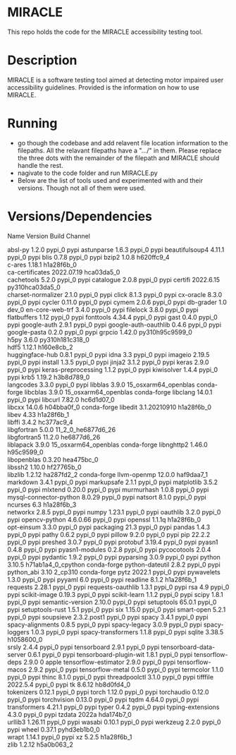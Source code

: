 # MIRACLE
This repo holds the code for the MIRACLE accessibility testing tool.

# Description
MIRACLE is a software testing tool aimed at detecting motor impaired user accessibility guidelines. Provided is the information on how to use MIRACLE.

# Running

- go though the codebase and add relavent file location information to the filepaths. All the relavant filepaths have a ".../" in them. Please replace the three dots with the remainder of the filepath and MIRACLE should handle the rest.
- nagivate to the code folder and run MIRACLE.py
- Below are the list of tools used and experimented with and their versions. Though not all of them were used. 

# Versions/Dependencies 
Name                    Version                   Build  Channel

absl-py                   1.2.0                    pypi_0    pypi
astunparse                1.6.3                    pypi_0    pypi
beautifulsoup4            4.11.1                   pypi_0    pypi
blis                      0.7.8                    pypi_0    pypi
bzip2                     1.0.8                h620ffc9_4  
c-ares                    1.18.1               h1a28f6b_0  
ca-certificates           2022.07.19           hca03da5_0  
cachetools                5.2.0                    pypi_0    pypi
catalogue                 2.0.8                    pypi_0    pypi
certifi                   2022.6.15       py310hca03da5_0  
charset-normalizer        2.1.0                    pypi_0    pypi
click                     8.1.3                    pypi_0    pypi
cx-oracle                 8.3.0                    pypi_0    pypi
cycler                    0.11.0                   pypi_0    pypi
cymem                     2.0.6                    pypi_0    pypi
db-grader                 1.0                       dev_0    <develop>
en-core-web-trf           3.4.0                    pypi_0    pypi
filelock                  3.8.0                    pypi_0    pypi
flatbuffers               1.12                     pypi_0    pypi
fonttools                 4.34.4                   pypi_0    pypi
gast                      0.4.0                    pypi_0    pypi
google-auth               2.9.1                    pypi_0    pypi
google-auth-oauthlib      0.4.6                    pypi_0    pypi
google-pasta              0.2.0                    pypi_0    pypi
grpcio                    1.42.0          py310h95c9599_0  
h5py                      3.6.0           py310h181c318_0  
hdf5                      1.12.1               h160e8cb_2  
huggingface-hub           0.8.1                    pypi_0    pypi
idna                      3.3                      pypi_0    pypi
imageio                   2.19.5                   pypi_0    pypi
install                   1.3.5                    pypi_0    pypi
jinja2                    3.1.2                    pypi_0    pypi
keras                     2.9.0                    pypi_0    pypi
keras-preprocessing       1.1.2                    pypi_0    pypi
kiwisolver                1.4.4                    pypi_0    pypi
krb5                      1.19.2               h3b8d789_0  
langcodes                 3.3.0                    pypi_0    pypi
libblas                   3.9.0           15_osxarm64_openblas    conda-forge
libcblas                  3.9.0           15_osxarm64_openblas    conda-forge
libclang                  14.0.1                   pypi_0    pypi
libcurl                   7.82.0               hc6d1d07_0  
libcxx                    14.0.6               h04bba0f_0    conda-forge
libedit                   3.1.20210910         h1a28f6b_0  
libev                     4.33                 h1a28f6b_1  
libffi                    3.4.2                hc377ac9_4  
libgfortran               5.0.0           11_2_0_he6877d6_26  
libgfortran5              11.2.0              he6877d6_26  
liblapack                 3.9.0           15_osxarm64_openblas    conda-forge
libnghttp2                1.46.0               h95c9599_0  
libopenblas               0.3.20               hea475bc_0  
libssh2                   1.10.0               hf27765b_0  
libzlib                   1.2.12               ha287fd2_2    conda-forge
llvm-openmp               12.0.0               haf9daa7_1  
markdown                  3.4.1                    pypi_0    pypi
markupsafe                2.1.1                    pypi_0    pypi
matplotlib                3.5.2                    pypi_0    pypi
mlxtend                   0.20.0                   pypi_0    pypi
murmurhash                1.0.8                    pypi_0    pypi
mysql-connector-python    8.0.29                   pypi_0    pypi
natsort                   8.1.0                    pypi_0    pypi
ncurses                   6.3                  h1a28f6b_3  
networkx                  2.8.5                    pypi_0    pypi
numpy                     1.23.1                   pypi_0    pypi
oauthlib                  3.2.0                    pypi_0    pypi
opencv-python             4.6.0.66                 pypi_0    pypi
openssl                   1.1.1q               h1a28f6b_0  
opt-einsum                3.3.0                    pypi_0    pypi
packaging                 21.3                     pypi_0    pypi
pandas                    1.4.3                    pypi_0    pypi
pathy                     0.6.2                    pypi_0    pypi
pillow                    9.2.0                    pypi_0    pypi
pip                       22.2.2                   pypi_0    pypi
preshed                   3.0.7                    pypi_0    pypi
protobuf                  3.19.4                   pypi_0    pypi
pyasn1                    0.4.8                    pypi_0    pypi
pyasn1-modules            0.2.8                    pypi_0    pypi
pycocotools               2.0.4                    pypi_0    pypi
pydantic                  1.9.2                    pypi_0    pypi
pyparsing                 3.0.9                    pypi_0    pypi
python                    3.10.5          h71ab1a4_0_cpython    conda-forge
python-dateutil           2.8.2                    pypi_0    pypi
python_abi                3.10                    2_cp310    conda-forge
pytz                      2022.1                   pypi_0    pypi
pywavelets                1.3.0                    pypi_0    pypi
pyyaml                    6.0                      pypi_0    pypi
readline                  8.1.2                h1a28f6b_1  
requests                  2.28.1                   pypi_0    pypi
requests-oauthlib         1.3.1                    pypi_0    pypi
rsa                       4.9                      pypi_0    pypi
scikit-image              0.19.3                   pypi_0    pypi
scikit-learn              1.1.2                    pypi_0    pypi
scipy                     1.8.1                    pypi_0    pypi
semantic-version          2.10.0                   pypi_0    pypi
setuptools                65.0.1                   pypi_0    pypi
setuptools-rust           1.5.1                    pypi_0    pypi
six                       1.15.0                   pypi_0    pypi
smart-open                5.2.1                    pypi_0    pypi
soupsieve                 2.3.2.post1              pypi_0    pypi
spacy                     3.4.1                    pypi_0    pypi
spacy-alignments          0.8.5                    pypi_0    pypi
spacy-legacy              3.0.9                    pypi_0    pypi
spacy-loggers             1.0.3                    pypi_0    pypi
spacy-transformers        1.1.8                    pypi_0    pypi
sqlite                    3.38.5               h1058600_0  
srsly                     2.4.4                    pypi_0    pypi
tensorboard               2.9.1                    pypi_0    pypi
tensorboard-data-server   0.6.1                    pypi_0    pypi
tensorboard-plugin-wit    1.8.1                    pypi_0    pypi
tensorflow-deps           2.9.0                         0    apple
tensorflow-estimator      2.9.0                    pypi_0    pypi
tensorflow-macos          2.9.2                    pypi_0    pypi
tensorflow-metal          0.5.0                    pypi_0    pypi
termcolor                 1.1.0                    pypi_0    pypi
thinc                     8.1.0                    pypi_0    pypi
threadpoolctl             3.1.0                    pypi_0    pypi
tifffile                  2022.5.4                 pypi_0    pypi
tk                        8.6.12               hb8d0fd4_0  
tokenizers                0.12.1                   pypi_0    pypi
torch                     1.12.0                   pypi_0    pypi
torchaudio                0.12.0                   pypi_0    pypi
torchvision               0.13.0                   pypi_0    pypi
tqdm                      4.64.0                   pypi_0    pypi
transformers              4.21.1                   pypi_0    pypi
typer                     0.4.2                    pypi_0    pypi
typing-extensions         4.3.0                    pypi_0    pypi
tzdata                    2022a                hda174b7_0  
urllib3                   1.26.11                  pypi_0    pypi
wasabi                    0.10.1                   pypi_0    pypi
werkzeug                  2.2.0                    pypi_0    pypi
wheel                     0.37.1             pyhd3eb1b0_0  
wrapt                     1.14.1                   pypi_0    pypi
xz                        5.2.5                h1a28f6b_1  
zlib                      1.2.12               h5a0b063_2  

